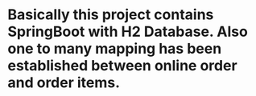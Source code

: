 # Basically this project contains SpringBoot with H2 Database. Also one to many mapping has been established between online order and order items.
